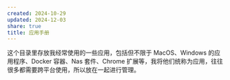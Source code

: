```yaml
---
created: 2024-10-29
updated: 2024-12-03
share: true
title: 应用手册
---
```


这个目录里存放我经常使用的一些应用，包括但不限于 MacOS、Windows 的应用程序、Docker 容器、Nas 套件、Chrome 扩展等，我将他们统称为应用，往往很多都需要跨平台使用，所以放在一起进行管理。
